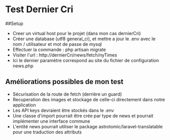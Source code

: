 # Test Dernier Cri

##Setup 

- Creer un virtual host pour le projet (dans mon cas dernierCri)
- Créer une database (utf8 general_ci), et mettre a jour le .env avec le nom / utilisateur et mot de passe de mysql
- Effectuer la commande : php artisan migrate
- Visiter l'url : http://dernierCri/news/fetch/nyTimes
- Ici le dernier paramètre correspond au site du fichier de configuration news.php

## Améliorations possibles de mon test 
- Sécurisation de la route de fetch (derrière un guard)
- Recuperation des images et stockage de celle-ci directement dans notre application
- Les API keys devraient être stockés dans le .env
- Une classe d'import pourrait être crée par type de news et pourrait implémenter une interface commune
- L'entité news pourrait utiliser le package astrotomic/laravel-translatable pour une traduction des attributs

